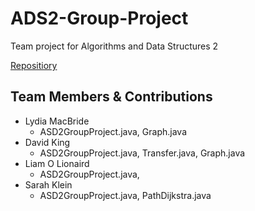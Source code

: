 # ADS2-Group-Project
Team project for Algorithms and Data Structures 2

[Repositiory](https://github.com/LydiaUwU/ADS2-Group-Project)

## Team Members & Contributions
* Lydia MacBride
  * ASD2GroupProject.java, Graph.java
* David King 
  * ASD2GroupProject.java, Transfer.java, Graph.java
* Liam O Lionaird 
  * ASD2GroupProject.java, 
* Sarah Klein
  * ASD2GroupProject.java, PathDijkstra.java
